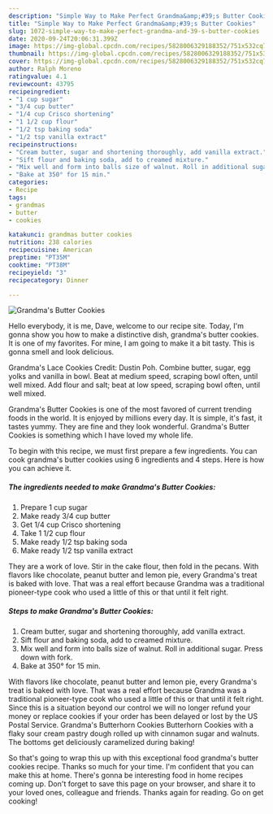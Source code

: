 ```yaml
---
description: "Simple Way to Make Perfect Grandma&amp;#39;s Butter Cookies"
title: "Simple Way to Make Perfect Grandma&amp;#39;s Butter Cookies"
slug: 1072-simple-way-to-make-perfect-grandma-and-39-s-butter-cookies
date: 2020-09-24T20:06:31.399Z
image: https://img-global.cpcdn.com/recipes/5828006329188352/751x532cq70/grandmas-butter-cookies-recipe-main-photo.jpg
thumbnail: https://img-global.cpcdn.com/recipes/5828006329188352/751x532cq70/grandmas-butter-cookies-recipe-main-photo.jpg
cover: https://img-global.cpcdn.com/recipes/5828006329188352/751x532cq70/grandmas-butter-cookies-recipe-main-photo.jpg
author: Ralph Moreno
ratingvalue: 4.1
reviewcount: 43795
recipeingredient:
- "1 cup sugar"
- "3/4 cup butter"
- "1/4 cup Crisco shortening"
- "1 1/2 cup flour"
- "1/2 tsp baking soda"
- "1/2 tsp vanilla extract"
recipeinstructions:
- "Cream butter, sugar and shortening thoroughly, add vanilla extract."
- "Sift flour and baking soda, add to creamed mixture."
- "Mix well and form into balls size of walnut. Roll in additional sugar. Press down with fork."
- "Bake at 350° for 15 min."
categories:
- Recipe
tags:
- grandmas
- butter
- cookies

katakunci: grandmas butter cookies 
nutrition: 238 calories
recipecuisine: American
preptime: "PT35M"
cooktime: "PT38M"
recipeyield: "3"
recipecategory: Dinner

---
```



![Grandma&#39;s Butter Cookies](https://img-global.cpcdn.com/recipes/5828006329188352/751x532cq70/grandmas-butter-cookies-recipe-main-photo.jpg)

Hello everybody, it is me, Dave, welcome to our recipe site. Today, I'm gonna show you how to make a distinctive dish, grandma&#39;s butter cookies. It is one of my favorites. For mine, I am going to make it a bit tasty. This is gonna smell and look delicious.

Grandma&#39;s Lace Cookies Credit: Dustin Poh. Combine butter, sugar, egg yolks and vanilla in bowl. Beat at medium speed, scraping bowl often, until well mixed. Add flour and salt; beat at low speed, scraping bowl often, until well mixed.

Grandma&#39;s Butter Cookies is one of the most favored of current trending foods in the world. It is enjoyed by millions every day. It is simple, it's fast, it tastes yummy. They are fine and they look wonderful. Grandma&#39;s Butter Cookies is something which I have loved my whole life.


To begin with this recipe, we must first prepare a few ingredients. You can cook grandma&#39;s butter cookies using 6 ingredients and 4 steps. Here is how you can achieve it.

<!--inarticleads1-->

##### The ingredients needed to make Grandma&#39;s Butter Cookies:

1. Prepare 1 cup sugar
1. Make ready 3/4 cup butter
1. Get 1/4 cup Crisco shortening
1. Take 1 1/2 cup flour
1. Make ready 1/2 tsp baking soda
1. Make ready 1/2 tsp vanilla extract


They are a work of love. Stir in the cake flour, then fold in the pecans. With flavors like chocolate, peanut butter and lemon pie, every Grandma&#39;s treat is baked with love. That was a real effort because Grandma was a traditional pioneer-type cook who used a little of this or that until it felt right. 

<!--inarticleads2-->

##### Steps to make Grandma&#39;s Butter Cookies:

1. Cream butter, sugar and shortening thoroughly, add vanilla extract.
1. Sift flour and baking soda, add to creamed mixture.
1. Mix well and form into balls size of walnut. Roll in additional sugar. Press down with fork.
1. Bake at 350° for 15 min.


With flavors like chocolate, peanut butter and lemon pie, every Grandma&#39;s treat is baked with love. That was a real effort because Grandma was a traditional pioneer-type cook who used a little of this or that until it felt right. Since this is a situation beyond our control we will no longer refund your money or replace cookies if your order has been delayed or lost by the US Postal Service. Grandma&#39;s Butterhorn Cookies Butterhorn Cookies with a flaky sour cream pastry dough rolled up with cinnamon sugar and walnuts. The bottoms get deliciously caramelized during baking! 

So that's going to wrap this up with this exceptional food grandma&#39;s butter cookies recipe. Thanks so much for your time. I'm confident that you can make this at home. There's gonna be interesting food in home recipes coming up. Don't forget to save this page on your browser, and share it to your loved ones, colleague and friends. Thanks again for reading. Go on get cooking!
